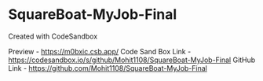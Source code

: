 # SquareBoat-MyJob-Final
Created with CodeSandbox

Preview - https://m0bxic.csb.app/
Code Sand Box Link - https://codesandbox.io/s/github/Mohit1108/SquareBoat-MyJob-Final
GitHub Link - https://github.com/Mohit1108/SquareBoat-MyJob-Final
